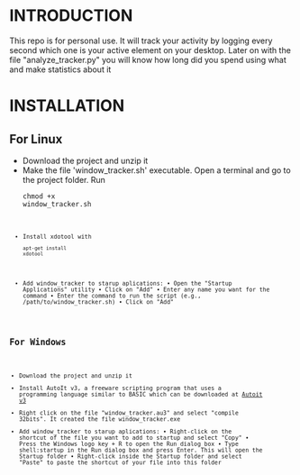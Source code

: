 # INTRODUCTION
This repo is for personal use. It will track your activity by logging every second which one is your active element on your desktop. Later on with the file "analyze_tracker.py" you will know how long did you spend using what and make statistics about it

# INSTALLATION
## For Linux
- Download the project and unzip it
- Make the file 'window_tracker.sh' executable. Open a terminal and go to the project folder. Run <pre><code>chmod +x window_tracker.sh<code><pre>
- Install xdotool with <pre><code>apt-get install xdotool</code><pre>
- Add window_tracker to starup aplications:
    • Open the "Startup Applications" utility
    • Click on "Add"
    • Enter any name you want for the command
    • Enter the command to run the script (e.g., /path/to/window_tracker.sh)
    • Click on "Add"

## For Windows
- Download the project and unzip it
- Install  AutoIt v3, a freeware scripting program that uses a programming language similar to BASIC which can be downloaded at [Autoit v3](https://www.autoitscript.com/cgi-bin/getfile.pl?autoit3/autoit-v3-setup.zip)
- Right click on the file "window_tracker.au3" and select "compile 32bits". It created the file window_tracker.exe
- Add window_tracker to starup aplications:
    • Right-click on the shortcut of the file you want to add to startup and select "Copy"
    • Press the Windows logo key + R to open the Run dialog box
    • Type shell:startup in the Run dialog box and press Enter. This will open the Startup folder
    • Right-click inside the Startup folder and select "Paste" to paste the shortcut of your file into this folder
